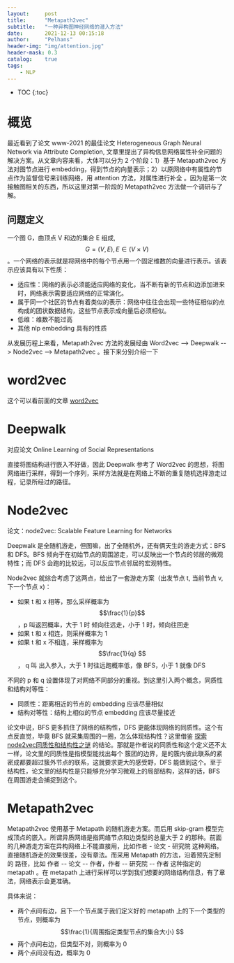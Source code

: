 ```yaml
---
layout:     post
title:      "Metapath2vec"
subtitle:   "一种异构图神经网络的潜入方法"
date:       2021-12-13 00:15:18
author:     "Pelhans"
header-img: "img/attention.jpg"
header-mask: 0.3 
catalog:    true
tags:
    - NLP
---
```



* TOC
{:toc}

# 概览
最近看到了论文 www-2021 的最佳论文 Heterogeneous Graph Neural Network via Attribute Completion, 文章里提出了异构信息网络属性补全问题的解决方案。从文章内容来看，大体可以分为 2 个阶段：1）基于 Metapath2vec 方法对图节点进行 embedding，得到节点的向量表示；2）以原网络中有属性的节点作为监督信号来训练网络，用 attention 方法，对属性进行补全 。因为是第一次接触图相关的东西，所以这里对第一阶段的 Metapath2vec 方法做一个调研与了解。

## 问题定义

一个图 G，由顶点 V 和边的集合 E 组成, $$ G=(V,E), E\in (V\times V) $$。一个网络的表示就是将网络中的每个节点用一个固定维数的向量进行表示。该表示应该具有以下性质：    
* 适应性：网络的表示必须能适应网络的变化，当不断有新的节点和边添加进来时，网络表示需要适应网络的正常演化。    
* 属于同一个社区的节点有着类似的表示：网络中往往会出现一些特征相似的点构成的团状数据结构，这些节点表示成向量后必须相似。    
* 低维：维数不能过高    
* 其他 nlp embedding 具有的性质

从发展历程上来看，Metapath2vec 方法的发展经由 Word2vec --> Deepwalk --> Node2vec --> Metapath2vec 。接下来分别介绍一下

# word2vec 
这个可以看前面的文章 [word2vec](http://pelhans.com/2019/04/29/deep_learning-note11/)

# Deepwalk
对应论文 Online Learning of Social Representations    

直接将图结构进行嵌入不好做，因此 Deepwalk 参考了 Word2vec 的思想，将图网络进行采样，得到一个序列，采样方法就是在网络上不断的重复随机选择游走过程，记录所经过的路径。

# Node2vec
论文：node2vec: Scalable Feature Learning for Networks

Deepwalk 是全随机游走，但图嘛，出了全随机外，还有俩天生的游走方式：BFS 和 DFS。BFS 倾向于在初始节点的周围游走，可以反映出一个节点的邻居的微观特性；而 DFS 会跑的比较远，可以反应节点邻居的宏观特性。

Node2vec 就综合考虑了这两点，给出了一套游走方案（出发节点 t, 当前节点 v, 下一个节点 x)：    
* 如果 t 和 x 相等，那么采样概率为 $$\frac{1}{p}$$，p 叫返回概率，大于 1 时 倾向往远走，小于 1 时，倾向往回走    
* 如果 t 和 x 相连，则采样概率为 1    
* 如果 t 和 x 不相连，采样概率为 $$\frac{1}{q} $$， q 叫 出入参入，大于 1 时往远跑概率低，像 BFS，小于 1 就像 DFS

不同的 p 和 q 设置体现了对网络不同部分的重视。到这里引入两个概念，同质性和结构对等性：    
* 同质性：距离相近的节点的 embedding 应该尽量相似    
* 结构对等性：结构上相似的节点 embedding 应该尽量接近

论文中说，BFS 更多抓住了网络的结构性，DFS 更能体现网络的同质性。这个有点反直觉，毕竟 BFS 就采集周围的一圈，怎么体现结构性？这里借鉴 [探索node2vec同质性和结构性之谜](https://zhuanlan.zhihu.com/p/68453999) 的结论。那就是作者说的同质性和这个定义还不太一样，论文里的同质性是指模型能找出每个 簇团的边界，是的簇内彼此联系的紧密成都要超过簇外节点的联系，这就要求更大的感受野，DFS 能做到这个。至于结构性，论文里的结构性是只能够充分学习微观上的局部结构，这样的话，BFS 在周围游走会捕捉到这个。

# Metapath2vec
Metapath2vec 使用基于 Metapath 的随机游走方案。而后用 skip-gram 模型完成顶点的嵌入。所谓异质网络是指网络节点和边类型的总量大于 2 的那种。前面的几种游走方案在异构网络上不能直接用，比如作者 - 论文 - 研究院 这种网络。直接随机游走的效果很差，没有章法。而采用 Metapath 的方法，沿着预先定制的 路径，比如 作者 -- 论文 -- 作者，作者 -- 研究院 -- 作者  这种指定的 metapath 。在 metapath 上进行采样可以学到我们想要的网络结构信息，有了章法，网络表示会更准确。

具体来说：     
* 两个点间有边，且下一个节点属于我们定义好的 metapath 上的下一个类型的节点，则概率为 $$\frac{1}{周围指定类型节点的集合大小} $$    
* 两个点间右边，但类型不对，则概率为 0    
* 两个点间没有边，概率为 0


